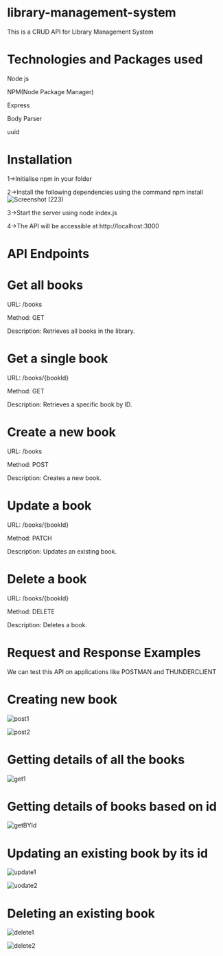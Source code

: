 # library-management-system
This is a CRUD API for Library Management System

# Technologies and Packages used 
Node js

NPM(Node Package Manager)

Express 

Body Parser

uuid 

# Installation 

1->Initialise npm in your folder

2->Install the following dependencies using the command npm install 
![Screenshot (223)](https://github.com/Malayt04/library-management-system/assets/115020340/91601bff-66b1-416e-8031-57ea181b6fb4)

3->Start the server using node index.js

4->The API will be accessible at http://localhost:3000


# API Endpoints 

# Get all books

URL: /books

Method: GET

Description: Retrieves all books in the library.

# Get a single book

URL: /books/{bookId}

Method: GET

Description: Retrieves a specific book by ID.

# Create a new book


URL: /books

Method: POST

Description: Creates a new book.

# Update a book

URL: /books/{bookId}

Method: PATCH

Description: Updates an existing book.

# Delete a book

URL: /books/{bookId}

Method: DELETE

Description: Deletes a book.


# Request and Response Examples

We can test this API on applications like POSTMAN and THUNDERCLIENT

# Creating new book 

![post1](https://github.com/Malayt04/library-management-system/assets/115020340/64f5442f-8e91-4204-aa32-f81aa88fa30d)

![post2](https://github.com/Malayt04/library-management-system/assets/115020340/da2da826-6ada-4841-9cc4-d3a1cf84d9f3)

# Getting details of all the books 

![get1](https://github.com/Malayt04/library-management-system/assets/115020340/6a3378cd-684e-4b96-8f3b-a06e211249c6)

# Getting details of books based on id 

![getBYId](https://github.com/Malayt04/library-management-system/assets/115020340/d521c36f-d451-4f3a-b281-0c142cea2e2c)


# Updating an existing book by its id 

![update1](https://github.com/Malayt04/library-management-system/assets/115020340/d067a6c5-636c-4a23-931a-9176c813c289)

![uodate2](https://github.com/Malayt04/library-management-system/assets/115020340/efe881b7-d406-4993-b61e-9229c8c96ad9)


# Deleting an existing book 

![delete1](https://github.com/Malayt04/library-management-system/assets/115020340/56e364bb-ee7a-4556-93e3-0a80b59cf245)

![delete2](https://github.com/Malayt04/library-management-system/assets/115020340/10656bf1-b300-4727-ba28-65d44f6d5adb)




